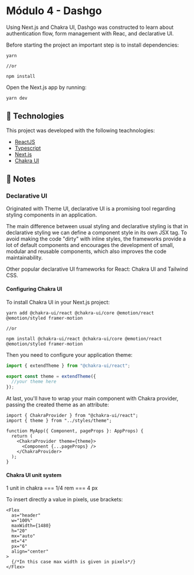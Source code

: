 # Módulo 4 - Dashgo

Using Next.js and Chakra UI, Dashgo was constructed to learn about authentication flow, form management with Reac, and declarative UI.

Before starting the project an important
step is to install dependencies:

```
yarn

//or

npm install
```

Open the Next.js app by running:

```
yarn dev
```

## :rocket: Technologies

This project was developed with the following teachnologies:

- [ReactJS](https://reactjs.org/)
- [Typescript](https://www.typescriptlang.org/)
- [Next.js](https://nextjs.org/)
- [Chakra UI](https://chakra-ui.com/)

## :pencil: Notes

### Declarative UI

Originated with Theme UI, declarative UI is a promising tool regarding styling components in an application.

The main difference between usual styling and declarative styling is that in declarative styling we can define a component style in its own JSX tag. To avoid making the code "dirty" with inline styles, the frameworks provide a lot of default components and encourages the development of small, modular and reusable components, which also improves the code maintainability.

Other popular declarative UI frameworks for React: Chakra UI and Tailwind CSS.

#### Configuring Chakra UI

To install Chakra UI in your Next.js project:

```
yarn add @chakra-ui/react @chakra-ui/core @emotion/react @emotion/styled framer-motion

//or

npm install @chakra-ui/react @chakra-ui/core @emotion/react @emotion/styled framer-motion
```

Then you need to configure your application theme:

```ts
import { extendTheme } from "@chakra-ui/react";

export const theme = extendTheme({
  //your theme here
});
```

At last, you'll have to wrap your main component with Chakra provider, passing the created theme as an attribute:

```tsx
import { ChakraProvider } from "@chakra-ui/react";
import { theme } from "../styles/theme";

function MyApp({ Component, pageProps }: AppProps) {
  return (
    <ChakraProvider theme={theme}>
      <Component {...pageProps} />
    </ChakraProvider>
  );
}
```

#### Chakra UI unit system

1 unit in chakra === 1/4 rem === 4 px

To insert directly a value in pixels, use brackets:

```tsx
<Flex
  as="header"
  w="100%"
  maxWidth={1480}
  h="20"
  mx="auto"
  mt="4"
  px="6"
  align="center"
>
  {/*In this case max width is given in pixels*/}
</Flex>
```
